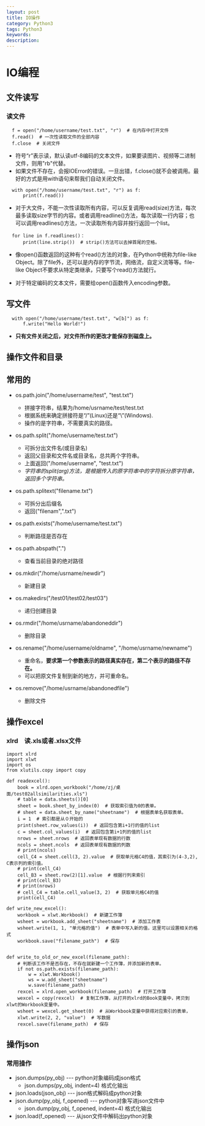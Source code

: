 ```yaml
---
layout: post
title: IO操作
category: Python3
tags: Python3
keywords:
description:
---
```

# IO编程

## 文件读写

### 读文件
```
  f = open("/home/username/test.txt", "r")  # 在内存中打开文件
  f.read()  # 一次性读取文件的全部内容
  f.close  # 关闭文件
```
* 符号“r”表示读，默认读utf-8编码的文本文件，如果要读图片、视频等二进制文件，则用"rb"代替。
* 如果文件不存在，会报IOError的错误。一旦出错，f.close()就不会被调用。最好的方式是用with语句来帮我们自动关闭文件。   
```
  with open("/home/username/test.txt", "r") as f:
      print(f.read())
```
* 对于大文件，不能一次性读取所有内容，可以反复调用read(size)方法，每次最多读取size字节的内容。或者调用readline()方法，每次读取一行内容；也可以调用readlines()方法，一次读取所有内容并按行返回一个list。
```
  for line in f.readlines()：
      print(line.strip())  # strip()方法可以去掉首尾的空格。
```

* 像open()函数返回的这种有个read()方法的对象，在Python中统称为file-like Object。除了file外，还可以是内存的字节流，网络流，自定义流等等。file-like Object不要求从特定类继承，只要写个read()方法就行。

* 对于特定编码的文本文件，需要给open()函数传入encoding参数。

## 写文件
```
  with open("/home/username/test.txt", "w[b]") as f:
      f.write("Hello World!")
```
* **只有文件关闭之后，对文件所作的更改才能保存到磁盘上。**

## 操作文件和目录

## 常用的

* os.path.join("/home/username/test", "test.txt")
  * 拼接字符串，结果为/home/usrname/test/test.txt
  * 根据系统来确定拼接符是“/”(Linux)还是“\”(Windows).
  * 操作的是字符串，不需要真实的路径。

* os.path.split("/home/username/test.txt")
  * 可拆分出文件名(或目录名)
  * 返回父目录和文件名或目录名，总共两个字符串。
  * 上面返回("/home/username", "test.txt")
  * *字符串的split(arg)方法，是根据传入的原字符串中的字符拆分原字符串，返回多个字符串。*
* os.path.splitext("filename.txt")
  * 可拆分出后缀名
  * 返回("filenam",".txt")

* os.path.exists("/home/username/test.txt")
  * 判断路径是否存在

* os.path.abspath(".")
  * 查看当前目录的绝对路径

* os.mkdir("/home/usrname/newdir")
  * 新建目录

* os.makedirs("/test01/test02/test03")
  * 递归创建目录

* os.rmdir("/home/usrname/abandoneddir")
  * 删除目录

* os.rename("/home/username/oldname", "/home/usrname/newname")
  * 重命名，**要求第一个参数表示的路径真实存在，第二个表示的路径不存在。**
  * 可以把原文件复制到新的地方，并可重命名。

* os.remove("/home/usrname/abandonedfile")
  * 删除文件

## 操作excel

### xlrd　读.xls或者.xlsx文件
```
import xlrd
import xlwt
import os
from xlutils.copy import copy

def readexcel():
    book = xlrd.open_workbook("/home/zj/桌面/test02allsimilarities.xls")
    # table = data.sheets()[0]
    sheet = book.sheet_by_index(0)  # 获取索引值为0的表单。
    # sheet = data.sheet_by_name("sheetname")  # 根据表单名获取表单。
    i = 1  # 索引都是从０开始的
    print(sheet.row_values(i))  # 返回包含第i+1行的值的list
    c = sheet.col_values(i)  # 返回包含第i+1列的值的list
    nrows = sheet.nrows  # 返回表单现有数据的行数
    ncols = sheet.ncols  # 返回表单现有数据的列数
    # print(ncols)
    cell_C4 = sheet.cell(3, 2).value  # 获取单元格C4的值，其索引为(4-3,2), C表示列的索引值。
    # print(cell_C4)
    cell_B3 = sheet.row(2)[1].value  # 根据行列来索引
    # print(cell_B3)
    # print(nrows)
    # cell_C4 = table.cell_value(3, 2)  # 获取单元格C4的值
    print(cell_C4)

def write_new_excel():
    workbook = xlwt.Workbook()  # 新建工作簿
    wsheet = workbook.add_sheet("sheetname")  # 添加工作表
    wsheet.write(1, 1, "单元格的值")  # 表单中写入新的值，这里可以设置相关的格式
    workbook.save("filename_path")  # 保存


def write_to_old_or_new_excel(filename_path):
    # 判断该工作不是否存在，不存在就新建一个工作簿，并添加新的表单。
    if not os.path.exists(filename_path):
        w = xlwt.Workbook()
        ws = w.add_sheet("sheetname")
        w.save(filename_path)
    rexcel = xlrd.open_workbook(filename_path)  # 打开工作簿
    wexcel = copy(rexcel)  # 复制工作簿，从打开的xlrd的Book变量中，拷贝到xlwt的Workbook变量中。
    wsheet = wexcel.get_sheet(0)  # 从Workbook变量中获得对应索引的表单，
    xlwt.write(2, 2, "value")  # 写数据
    rexcel.save(filename_path)  # 保存
```

## 操作json

### 常用操作

- json.dumps(py_obj) --- python对象编码成json格式
  - json.dumps(py_obj, indent=4) 格式化输出
- json.loads(json_obj) --- json格式解码成python对象
- json.dump(py_obj, f_opened) --- python对象写进json文件中
  - json.dump(py_obj, f_opened, indent=4) 格式化输出
- json.load(f_opened) --- 从json文件中解码出python对象
